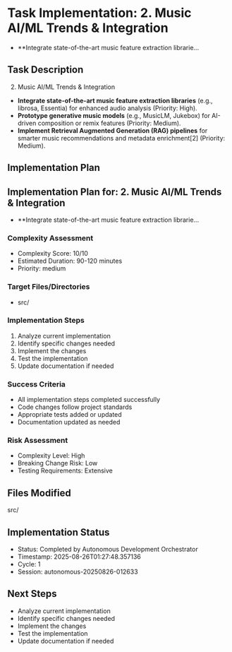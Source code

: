 
# Task Implementation: 2. Music AI/ML Trends & Integration
- **Integrate state-of-the-art music feature extraction librarie...

## Task Description
2. Music AI/ML Trends & Integration
- **Integrate state-of-the-art music feature extraction libraries** (e.g., librosa, Essentia) for enhanced audio analysis (Priority: High).
- **Prototype generative music models** (e.g., MusicLM, Jukebox) for AI-driven composition or remix features (Priority: Medium).
- **Implement Retrieval Augmented Generation (RAG) pipelines** for smarter music recommendations and metadata enrichment[2] (Priority: Medium).

## Implementation Plan
## Implementation Plan for: 2. Music AI/ML Trends & Integration
- **Integrate state-of-the-art music feature extraction librarie...

### Complexity Assessment
- Complexity Score: 10/10
- Estimated Duration: 90-120 minutes
- Priority: medium

### Target Files/Directories
- src/

### Implementation Steps
1. Analyze current implementation
2. Identify specific changes needed
3. Implement the changes
4. Test the implementation
5. Update documentation if needed

### Success Criteria
- All implementation steps completed successfully
- Code changes follow project standards
- Appropriate tests added or updated
- Documentation updated as needed

### Risk Assessment
- Complexity Level: High
- Breaking Change Risk: Low
- Testing Requirements: Extensive

## Files Modified
src/

## Implementation Status
- Status: Completed by Autonomous Development Orchestrator
- Timestamp: 2025-08-26T01:27:48.357136
- Cycle: 1
- Session: autonomous-20250826-012633

## Next Steps
- Analyze current implementation
- Identify specific changes needed
- Implement the changes
- Test the implementation
- Update documentation if needed

